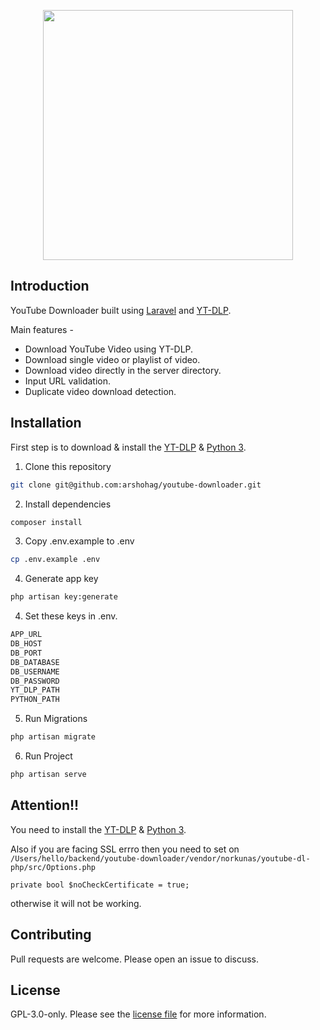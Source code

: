 <p align="center"><a href="https://rdevs.xyz" target="_blank"><img src="https://www.webqe.com/wp-content/uploads/2020/05/save-youtube-video-featured-icon-1.png" width="400"></a></p>

## Introduction

YouTube Downloader built using [Laravel](https://laravel.com/) and [YT-DLP](https://github.com/yt-dlp/yt-dlp).

Main features -

-   Download YouTube Video using YT-DLP.
-   Download single video or playlist of video.
-   Download video directly in the server directory.
-   Input URL validation.
-   Duplicate video download detection.

## Installation

First step is to download & install the [YT-DLP](https://github.com/yt-dlp/yt-dlp) & [Python 3](https://www.python.org/downloads/).

1. Clone this repository

```bash
git clone git@github.com:arshohag/youtube-downloader.git
```

2. Install dependencies

```bash
composer install
```

3. Copy .env.example to .env

```bash
cp .env.example .env
```

4. Generate app key

```bash
php artisan key:generate
```

4. Set these keys in .env.

```bash
APP_URL
DB_HOST
DB_PORT
DB_DATABASE
DB_USERNAME
DB_PASSWORD
YT_DLP_PATH
PYTHON_PATH
```

5. Run Migrations

```bash
php artisan migrate
```

6. Run Project

```bash
php artisan serve
```

## Attention!!

You need to install the [YT-DLP](https://github.com/yt-dlp/yt-dlp) & [Python 3](https://www.python.org/downloads/).

Also if you are facing SSL errro then you need to set
on `/Users/hello/backend/youtube-downloader/vendor/norkunas/youtube-dl-php/src/Options.php`

```
private bool $noCheckCertificate = true;
```

otherwise it will not be working.

## Contributing

Pull requests are welcome. Please open an issue to discuss.

## License

GPL-3.0-only. Please see the [license file](LICENSE.md) for more information.

